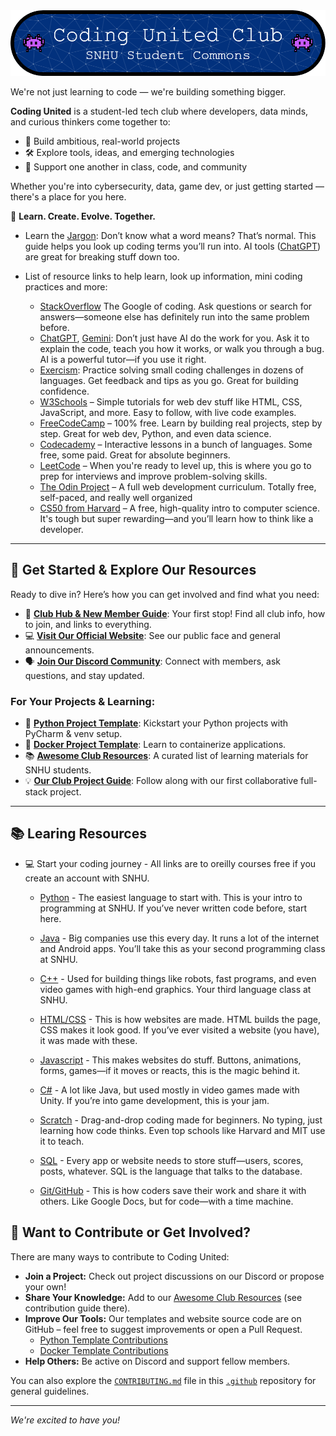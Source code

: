 <div align="center">
  <img src="/profile/github-header-image.png" alt="Coding United Club Logo" width="1000"/>
</div>

We're not just learning to code — we're building something bigger.

**Coding United** is a student-led tech club where developers, data minds, and curious thinkers come together to:

* 🚀 Build ambitious, real-world projects
* 🛠️ Explore tools, ideas, and emerging technologies
* 🤝 Support one another in class, code, and community

Whether you're into cybersecurity, data, game dev, or just getting started — there's a place for you here.

🎯 **Learn. Create. Evolve. Together.**

* Learn the [Jargon](https://www.computerscience.org/bootcamps/guides/coding-jargon/): Don’t know what a word means? That’s normal. This guide helps you look up coding terms you’ll run into. AI tools ([ChatGPT](https://chatgpt.com/)) are great for breaking stuff down too.

* List of resource links to help learn, look up information, mini coding practices and more:
  * [StackOverflow](https://stackoverflow.com/questions) The Google of coding. Ask questions or search for answers—someone else has definitely run into the same problem before.
  * [ChatGPT](https://chatgpt.com/), [Gemini](https://gemini.google.com/): Don’t just have AI do the work for you. Ask it to explain the code, teach you how it works, or walk you through a bug. AI is a powerful tutor—if you use it right.
  * [Exercism](https://exercism.org/): Practice solving small coding challenges in dozens of languages. Get feedback and tips as you go. Great for building confidence.
  * [W3Schools](https://www.w3schools.com/) – Simple tutorials for web dev stuff like HTML, CSS, JavaScript, and more. Easy to follow, with live code examples.
  * [FreeCodeCamp](https://www.freecodecamp.org/) – 100% free. Learn by building real projects, step by step. Great for web dev, Python, and even data science.
  * [Codecademy](https://www.codecademy.com/) – Interactive lessons in a bunch of languages. Some free, some paid. Great for absolute beginners.
  * [LeetCode](https://leetcode.com/) – When you're ready to level up, this is where you go to prep for interviews and improve problem-solving skills.
  * [The Odin Project](https://www.theodinproject.com/) – A full web development curriculum. Totally free, self-paced, and really well organized
  * [CS50 from Harvard](https://www.edx.org/learn/computer-science/harvard-university-cs50-s-introduction-to-computer-science) – A free, high-quality intro to computer science. It's tough but super rewarding—and you’ll learn how to think like a developer.
 
---

## 🚀 Get Started & Explore Our Resources

Ready to dive in? Here’s how you can get involved and find what you need:

* 🌟 **[Club Hub & New Member Guide](https://github.com/codingUnited/coding-united-hub)**: Your first stop! Find all club info, how to join, and links to everything.
* 💻 **[Visit Our Official Website](https://coding-united-commons.pages.dev/)**: See our public face and general announcements.
* 🗣️ **[Join Our Discord Community](https://discord.gg/YyntRSs8JA)**: Connect with members, ask questions, and stay updated.

### For Your Projects & Learning:
* 🐍 **[Python Project Template](https://github.com/codingUnited/python-template)**: Kickstart your Python projects with PyCharm & venv setup.
* 🐳 **[Docker Project Template](https://github.com/codingUnited/docker-template)**: Learn to containerize applications.
* 📚 **[Awesome Club Resources](https://github.com/codingUnited/awesome-club-resources)**: A curated list of learning materials for SNHU students.
* 💡 **[Our Club Project Guide](https://club-project-guide.pages.dev/)**: Follow along with our first collaborative full-stack project.

---

## 📚 Learing Resources
* 💻 Start your coding journey - All links are to oreilly courses free if you create an account with SNHU.

  *  [Python](https://learning.oreilly.com/course/python-fundamentals-with/9780135917411/) - The easiest language to start with. This is your intro to programming at SNHU. If you’ve never written code before, start here.

  *  [Java](https://learning.oreilly.com/course/learn-java-from/9781838556976/) - Big companies use this every day. It runs a lot of the internet and Android apps. You’ll take this as your second programming class at SNHU.

  *  [C++](https://learning.oreilly.com/course/programming-c/9781926873411/) - Used for building things like robots, fast programs, and even video games with high-end graphics. Your third language class at SNHU.
 
  *  [HTML/CSS](https://learning.oreilly.com/videos/-/9781835082447/) - This is how websites are made. HTML builds the page, CSS makes it look good. If you’ve ever visited a website (you have), it was made with these.
    
  *  [Javascript](https://learning.oreilly.com/videos/-/9781788838139/) - This makes websites do stuff. Buttons, animations, forms, games—if it moves or reacts, this is the magic behind it.
    
  *  [C#](https://learning.oreilly.com/course/learning-path-c/9780134667591/) - A lot like Java, but used mostly in video games made with Unity. If you’re into game development, this is your jam.
    
  *  [Scratch](https://scratch.mit.edu/projects/1191075909/editor) - Drag-and-drop coding made for beginners. No typing, just learning how code thinks. Even top schools like Harvard and MIT use it to teach.
 
  *  [SQL](https://learning.oreilly.com/course/mysql-5/9781926873961/) -  Every app or website needs to store stuff—users, scores, posts, whatever. SQL is the language that talks to the database.
    
  *  [Git/GitHub](https://learning.oreilly.com/course/complete-git-guide/9781800209855/) - This is how coders save their work and share it with others. Like Google Docs, but for code—with a time machine. 

## 🌱 Want to Contribute or Get Involved?

There are many ways to contribute to Coding United:

* **Join a Project:** Check out project discussions on our Discord or propose your own!
* **Share Your Knowledge:** Add to our [Awesome Club Resources](https://github.com/codingUnited/awesome-club-resources) (see contribution guide there).
* **Improve Our Tools:** Our templates and website source code are on GitHub – feel free to suggest improvements or open a Pull Request.
    * [Python Template Contributions](https://github.com/codingUnited/python-template#contributing)
    * [Docker Template Contributions](https://github.com/codingUnited/docker-template#contributing)
* **Help Others:** Be active on Discord and support fellow members.

You can also explore the [`CONTRIBUTING.md`](https://github.com/codingUnited/.github/blob/main/CONTRIBUTING.md) file in this [`.github`](https://github.com/codingUnited/.github/tree/main) repository for general guidelines.

---

*We're excited to have you!*
